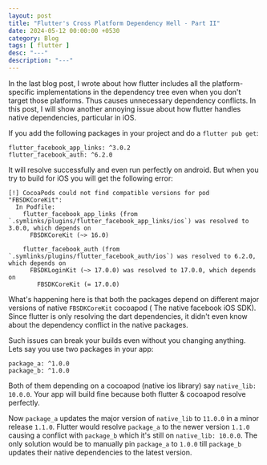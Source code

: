 ```yaml
---
layout: post
title: "Flutter's Cross Platform Dependency Hell - Part II"
date: 2024-05-12 00:00:00 +0530
category: Blog
tags: [ flutter ]
desc: "---"
description: "---"
---
```


In the last blog post, I wrote about how flutter includes all the platform-specific implementations in the dependency
tree even when you don't target those platforms. Thus causes unnecessary dependency conflicts. In this post, I will show
another annoying issue about how flutter handles native dependencies, particular in iOS.

If you add the following packages in your project and do a `flutter pub get`:

```
flutter_facebook_app_links: ^3.0.2
flutter_facebook_auth: ^6.2.0
```

It will resolve successfully and even run perfectly on android. But when you try to build for iOS you will get the
following error:

```
[!] CocoaPods could not find compatible versions for pod "FBSDKCoreKit":
  In Podfile:
    flutter_facebook_app_links (from `.symlinks/plugins/flutter_facebook_app_links/ios`) was resolved to 3.0.0, which depends on
      FBSDKCoreKit (~> 16.0)

    flutter_facebook_auth (from `.symlinks/plugins/flutter_facebook_auth/ios`) was resolved to 6.2.0, which depends on
      FBSDKLoginKit (~> 17.0.0) was resolved to 17.0.0, which depends on
        FBSDKCoreKit (= 17.0.0)
```

What's happening here is that both the packages depend on different major versions of native `FBSDKCoreKit` cocoapod (
The native facebook iOS SDK). Since flutter is only resolving the dart dependencies, it didn't even know about the
dependency conflict in the native packages.

Such issues can break your builds even without you changing anything. Lets say you use two packages in your app:

```
package_a: ^1.0.0
package_b: ^1.0.0 
```

Both of them depending on a cocoapod (native ios library) say `native_lib: 10.0.0`. Your app will build fine because
both flutter & cocoapod resolve perfectly.

Now `package_a` updates the major version of `native_lib` to `11.0.0` in a minor release `1.1.0`. Flutter would
resolve `package_a` to the newer version `1.1.0` causing a conflict with `package_b` which it's still
on `native_lib: 10.0.0`. The only solution would be to manually pin `package_a` to `1.0.0` till `package_b` updates
their native dependencies to the latest version.
